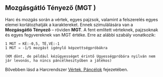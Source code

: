 ## Mozgásgátló Tényező (MGT )

Harc és mozgás során a vértek, egyes pajzsok, valamint a felszerelés egyes elemei korlátozhatják a karaktereket. Ennek szimulálására van a **Mozgásgátló Tényező** – röviden **MGT**. A fent említett vérteknek, pajzsoknak és egyes fegyvereknek van MGT értéke. Erre az alábbi szabály vonatkozik:

```
1 MGT → KÉ:-0,5, TÉ,VÉ:-1
1 MGT → -1/5 mozgást igénylő képzettségpróbákra
```
    (KM dönt, de például kézügyességet érintő Ügyességpróbára nyilván nem jár levonás, ha nincs páncélkesztyűben a játékos)

Bővebben lásd a Harcrendszer  [Vértek, Páncélok](./058_vertek_pancelok.md) fejezetében.
